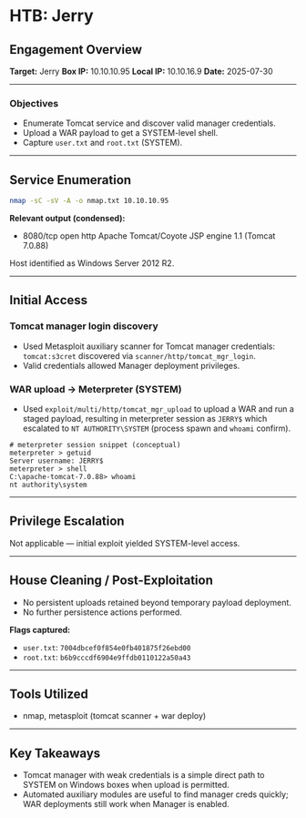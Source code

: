 # HTB: Jerry

## Engagement Overview

**Target:** Jerry
**Box IP:** 10.10.10.95
**Local IP:** 10.10.16.9
**Date:** 2025-07-30

---

### Objectives

- Enumerate Tomcat service and discover valid manager credentials.  
- Upload a WAR payload to get a SYSTEM-level shell.  
- Capture `user.txt` and `root.txt` (SYSTEM).

---

## Service Enumeration

```bash
nmap -sC -sV -A -o nmap.txt 10.10.10.95
```

**Relevant output (condensed):**
- 8080/tcp open http Apache Tomcat/Coyote JSP engine 1.1 (Tomcat 7.0.88)

Host identified as Windows Server 2012 R2.

---

## Initial Access

### Tomcat manager login discovery

- Used Metasploit auxiliary scanner for Tomcat manager credentials: `tomcat:s3cret` discovered via `scanner/http/tomcat_mgr_login`.  
- Valid credentials allowed Manager deployment privileges.

### WAR upload → Meterpreter (SYSTEM)

- Used `exploit/multi/http/tomcat_mgr_upload` to upload a WAR and run a staged payload, resulting in meterpreter session as `JERRY$` which escalated to `NT AUTHORITY\SYSTEM` (process spawn and `whoami` confirm).

```text
# meterpreter session snippet (conceptual)
meterpreter > getuid
Server username: JERRY$
meterpreter > shell
C:\apache-tomcat-7.0.88> whoami
nt authority\system
```

---

## Privilege Escalation

Not applicable — initial exploit yielded SYSTEM-level access.

---

## House Cleaning / Post-Exploitation

- No persistent uploads retained beyond temporary payload deployment.  
- No further persistence actions performed.

**Flags captured:**  
- `user.txt`: `7004dbcef0f854e0fb401875f26ebd00`  
- `root.txt`: `b6b9cccdf6904e9ffdb0110122a50a43`

---

## Tools Utilized
- nmap, metasploit (tomcat scanner + war deploy)

---

## Key Takeaways
- Tomcat manager with weak credentials is a simple direct path to SYSTEM on Windows boxes when upload is permitted.  
- Automated auxiliary modules are useful to find manager creds quickly; WAR deployments still work when Manager is enabled.  
